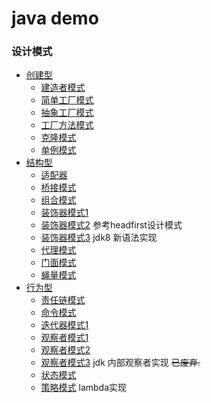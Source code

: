 #   java demo
### 设计模式    
-   [创建型](src/main/java/com/note/design_patterns/creational)
    -   [建造者模式](src/main/java/com/note/design_patterns/creational/builder)     
    -   [简单工厂模式](src/main/java/com/note/design_patterns/creational/factory/simpleFactory)     
    -   [抽象工厂模式](src/main/java/com/note/design_patterns/creational/factory/abstractFactory)
    -   [工厂方法模式](src/main/java/com/note/design_patterns/creational/factory/factoryMethod)
    -   [克隆模式](src/main/java/com/note/design_patterns/creational/clone)
    -   [单例模式](src/main/java/com/note/design_patterns/creational/singleton)
-   [结构型](src/main/java/com/note/design_patterns/structural/)     
    -   [适配器](src/main/java/com/note/design_patterns/structural/adapter)
    -   [桥接模式](src/main/java/com/note/design_patterns/structural/bridge)
    -   [组合模式](src/main/java/com/note/design_patterns/structural/composite)
    -   [装饰器模式1](src/main/java/com/note/design_patterns/structural/decorator)
    -   [装饰器模式2](src/main/java/com/note/design_patterns/structural/decoratorBeverage) 参考headfirst设计模式
    -   [装饰器模式3](src/main/java/com/note/design_patterns/structural/decoratorLowerCase) jdk8 新语法实现
    -   [代理模式](src/main/java/com/note/design_patterns/structural/proxy) 
    -   [门面模式](src/main/java/com/note/design_patterns/structural/facade)
    -   [蝇量模式](src/main/java/com/note/design_patterns/structural/flyweight)
-   [行为型](src/main/java/com/note/design_patterns/behavioral/)
     -   [责任链模式](src/main/java/com/note/design_patterns/behavioral/chain_of_responsibility) 
     -   [命令模式](src/main/java/com/note/design_patterns/behavioral/command)
     -   [迭代器模式1](src/main/java/com/note/design_patterns/behavioral/myiterator)
     -   [观察者模式1](src/main/java/com/note/design_patterns/behavioral/observer)
     -   [观察者模式2](src/main/java/com/note/design_patterns/behavioral/observer2)
     -   [观察者模式3](src/main/java/com/note/design_patterns/behavioral/observerJava) jdk 内部观察者实现 ~~已废弃.~~
     -   [状态模式](src/main/java/com/note/design_patterns/behavioral/statePattern)
     -   [策略模式](src/main/java/com/note/design_patterns/behavioral/strategyLambda) lambda实现
                                   
         
                
